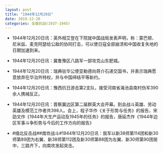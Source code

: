 ```yaml
---
layout: post
title: "1944年12月20日"
date: 2019-12-20
categories: 全面抗战(1937-1945)
---
```


<meta name="referrer" content="no-referrer" />

- 1944年12月20日讯：英外相艾登在下院就中国战局发表声明，称：蒙巴顿、尼米兹、麦克阿瑟给公敌的协同打击，可以使日寇全部崩溃和中国收复失地的日期加速到来。 

- 1944年12月20日讯：冀鲁豫区八路军一部攻克山东肥城。 

- 1944年12月20日讯：瑞典驻华公使亚勒德向蒋介石递交国书，并表示瑞典愿意放弃在华治外特权，并与中国缔结平等新约。 

- 1944年12月20日讯：豫西抗日游击第2支队，接受河南省渑池县南村伪军390余人携械反正。 

- 1944年12月20日讯：晋察冀边区第二届群英大会开幕。到会战斗英雄、劳动英雄及模范工作者共398人。会上，程子华作《关于形势与任务》的报告，宋劭文作《1944年大生产运动及1945年的任务》的报告，唐延杰作《1944年边区军事斗争形势与今后的工作方向的报告》 

- #缅北反击战##南坎战斗#1944年12月20日讯：我军以新38师第114团和新30师第89团为右翼、新38师第112团及新30师第88团为左翼、新30师第90团居中，三路齐下，向南坎发起突击。 

